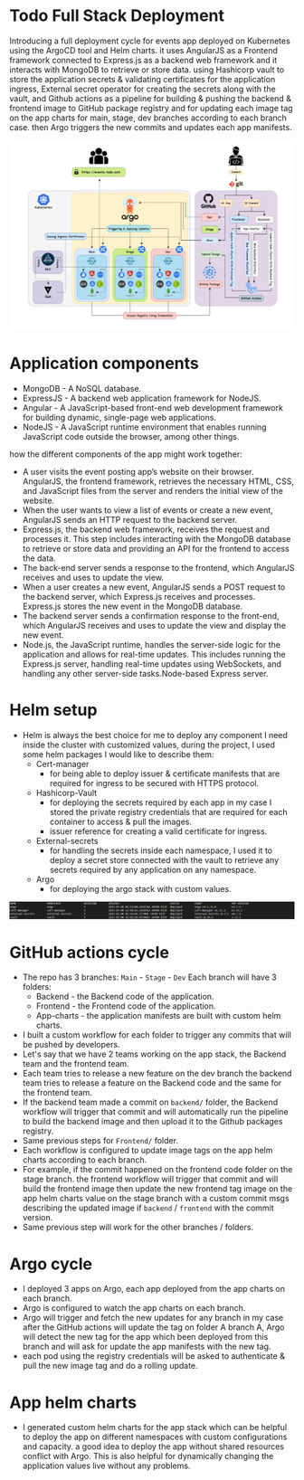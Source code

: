 # Todo Full Stack Deployment
Introducing a full deployment cycle for events app deployed on Kubernetes using the ArgoCD tool and Helm charts. it uses AngularJS as a Frontend framework connected to Express.js as a backend web framework and it interacts with MongoDB to retrieve or store data. using Hashicorp vault to store the application secrets & validating certificates for the application ingress, External secret operator for creating the secrets along with the vault, and Github actions as a pipeline for building & pushing the backend & frontend image to GitHub package registry and for updating each image tag on the app charts for main, stage, dev branches according to each branch case. then Argo triggers the new commits and updates each app manifests.

![project](./screenshots/project.png)

# Application components

- MongoDB - A NoSQL database.
- ExpressJS -  A backend web application framework for NodeJS.
- Angular - A JavaScript-based front-end web development framework for building dynamic, single-page web applications.
- NodeJS - A JavaScript runtime environment that enables running JavaScript code outside the browser, among other things.

how the different components of the app might work together:

- A user visits the event posting app’s website on their browser.
AngularJS, the frontend framework, retrieves the necessary HTML, CSS, and JavaScript files from the server and renders the initial view of the website.
- When the user wants to view a list of events or create a new event, AngularJS sends an HTTP request to the backend server.
- Express.js, the backend web framework, receives the request and processes it. This step includes interacting with the MongoDB database to retrieve or store data and providing an API for the frontend to access the data.
- The back-end server sends a response to the frontend, which AngularJS receives and uses to update the view.
- When a user creates a new event, AngularJS sends a POST request to the backend server, which Express.js receives and processes. Express.js stores the new event in the MongoDB database.
- The backend server sends a confirmation response to the front-end, which AngularJS receives and uses to update the view and display the new event.
- Node.js, the JavaScript runtime, handles the server-side logic for the application and allows for real-time updates. This includes running the Express.js server, handling real-time updates using WebSockets, and handling any other server-side tasks.Node-based Express server.

# Helm setup
- Helm is always the best choice for me to deploy any component I need inside  the cluster with customized values, during the project, I used some helm packages I would like to describe them:
    - Cert-manager
        - for being able to deploy issuer & certificate manifests that are required for ingress to be secured with HTTPS protocol.
    - Hashicorp-Vault 
        - for deploying the secrets required by each app in my case I stored the private registry credentials that are required for each container to access & pull the images.
        - issuer reference for creating a valid certificate for ingress.
    - External-secrets
        - for handling the secrets inside each namespace, I used it to deploy a secret store connected with the vault to retrieve any secrets required by any application on any namespace.
    - Argo
        - for deploying the argo stack with custom values.

![charts](./screenshots/charts.png)

# GitHub actions cycle
- The repo has 3 branches: `Main` - `Stage` - `Dev` Each branch will have 3 folders:
    - Backend - the Backend code of the application.
    - Frontend - the Frontend code of the application.
    - App-charts - the application manifests are built with custom helm charts.
- I built a custom workflow for each folder to trigger any commits that will be pushed by developers.
- Let's say that we have 2 teams working on the app stack, the Backend team and the frontend team.
- Each team tries to release a new feature on the dev branch the backend team tries to release a feature on the Backend code and the same for the frontend team.
- If the backend team made a commit on `backend/` folder, the Backend workflow will trigger that commit and will automatically run the pipeline to build the backend image and then upload it to the Github packages registry.
- Same previous steps for `Frontend/` folder.
- Each workflow is configured to update image tags on the app helm charts according to each branch.
- For example, if the commit happened on the frontend code folder on the stage branch. the frontend workflow will trigger that commit and will build the frontend image then update the new frontend tag image on the app helm charts value on the stage branch with a custom commit msgs describing the updated image if `backend` / `frontend` with the commit version.
- Same previous step will work for the other branches / folders.

# Argo cycle

- I deployed 3 apps on Argo, each app deployed from the app charts on each branch.
- Argo is configured to watch the app charts on each branch.
- Argo will trigger and fetch the new updates for any branch in my case after the GitHub actions will update the tag on folder A branch A, Argo will detect the new tag for the app which been deployed from this branch and will ask for update the app manifests with the new tag.
- each pod using the registry credentials will be asked to authenticate & pull the new image tag and do a rolling update.
 
# App helm charts
- I generated custom helm charts for the app stack which can be helpful to deploy the app on different namespaces with custom configurations and capacity. a good idea to deploy the app without shared resources conflict with Argo. This is also helpful for dynamically changing the application values live without any problems.